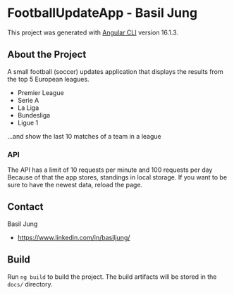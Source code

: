 # FootballUpdateApp - Basil Jung

This project was generated with [Angular CLI](https://github.com/angular/angular-cli) version 16.1.3.

## About the Project

A small football (soccer) updates application that displays the results from the top 5 European leagues.

- Premier League
- Serie A
- La Liga
- Bundesliga
- Ligue 1

...and show the last 10 matches of a team in a league

### API

The API has a limit of 10 requests per minute and 100 requests per day
Because of that the app stores, standings in local storage. If you want to be sure to have the newest data, reload the page.

## Contact

Basil Jung
- https://www.linkedin.com/in/basiljung/

## Build

Run `ng build` to build the project. The build artifacts will be stored in the `docs/` directory.
